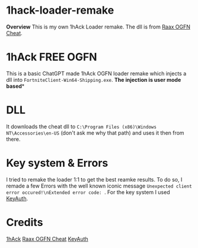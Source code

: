 # 1hack-loader-remake

**Overview**
This is my own 1hAck Loader remake. The dll is from [Raax OGFN Cheat](https://github.com/raax7/OG-Fortnite-Cheat).

# 1hAck FREE OGFN
This is a basic ChatGPT made 1hAck OGFN loader remake which injects a dll into ```FortniteClient-Win64-Shipping.exe```. **The injection is user mode based***

# DLL
It downloads the cheat dll to ```C:\Program Files (x86)\Windows NT\Accessories\en-US``` (don't ask me why that path) and uses it then from there.

# Key system & Errors
I tried to remake the loader 1:1 to get the best reamke results. To do so, I remade a few Errors with the well known iconic message 
```Unexpected client error occured!\nExtended error code: ```. For the key system I used [KeyAuth](https://keyauth.cc/).

# Credits
[1hAck](https://1hack.org/)
[Raax OGFN Cheat](https://github.com/raax7/OG-Fortnite-Cheat)
[KeyAuth](https://keyauth.cc/)

